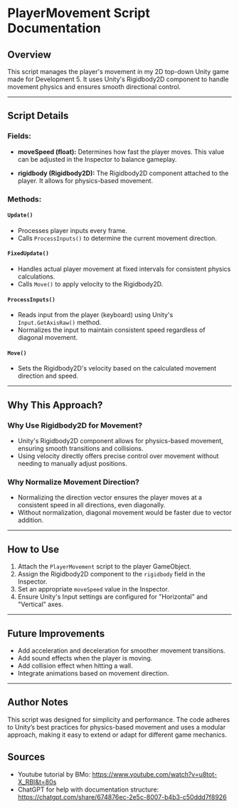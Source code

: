 # PlayerMovement Script Documentation

## Overview
This script manages the player's movement in my 2D top-down Unity game made for Development 5. It uses Unity's Rigidbody2D component to handle movement physics and ensures smooth directional control.

---

## Script Details

### **Fields:**
- **moveSpeed (float):**
  Determines how fast the player moves. This value can be adjusted in the Inspector to balance gameplay.

- **rigidbody (Rigidbody2D):**
  The Rigidbody2D component attached to the player. It allows for physics-based movement.

### **Methods:**
#### `Update()`
- Processes player inputs every frame.
- Calls `ProcessInputs()` to determine the current movement direction.

#### `FixedUpdate()`
- Handles actual player movement at fixed intervals for consistent physics calculations.
- Calls `Move()` to apply velocity to the Rigidbody2D.

#### `ProcessInputs()`
- Reads input from the player (keyboard) using Unity's `Input.GetAxisRaw()` method.
- Normalizes the input to maintain consistent speed regardless of diagonal movement.

#### `Move()`
- Sets the Rigidbody2D's velocity based on the calculated movement direction and speed.

---

## Why This Approach?

### **Why Use Rigidbody2D for Movement?**
- Unity's Rigidbody2D component allows for physics-based movement, ensuring smooth transitions and collisions.
- Using velocity directly offers precise control over movement without needing to manually adjust positions.

### **Why Normalize Movement Direction?**
- Normalizing the direction vector ensures the player moves at a consistent speed in all directions, even diagonally.
- Without normalization, diagonal movement would be faster due to vector addition.

---

## How to Use
1. Attach the `PlayerMovement` script to the player GameObject.
2. Assign the Rigidbody2D component to the `rigidbody` field in the Inspector.
3. Set an appropriate `moveSpeed` value in the Inspector.
4. Ensure Unity's Input settings are configured for "Horizontal" and "Vertical" axes.

---

## Future Improvements
- Add acceleration and deceleration for smoother movement transitions.
- Add sound effects when the player is moving.
- Add collision effect when hitting a wall. 
- Integrate animations based on movement direction.

---

## Author Notes
This script was designed for simplicity and performance. The code adheres to Unity’s best practices for physics-based movement and uses a modular approach, making it easy to extend or adapt for different game mechanics.

## Sources

- Youtube tutorial by BMo: https://www.youtube.com/watch?v=u8tot-X_RBI&t=80s
- ChatGPT for help with documentation structure: https://chatgpt.com/share/674876ec-2e5c-8007-b4b3-c50ddd7f8926